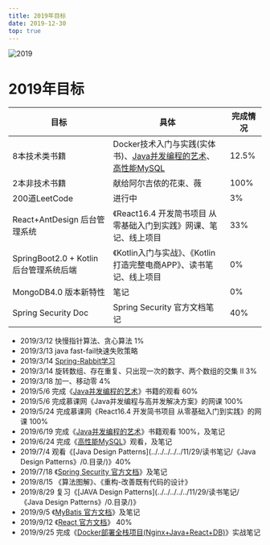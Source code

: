 ```yaml
---
title: 2019年目标
date: 2019-12-30
top: true
---
```


![2019](https://koral-home.oss-cn-beijing.aliyuncs.com/2019/new-year-3667925_960_720.jpg)

<!-- more -->

# 2019年目标

| 目标          | 具体 | 完成情况 |
| ------------- | ---- | -------- |
| 8本技术类书籍 |   Docker技术入门与实践(实体书)、[Java并发编程的艺术](../../../../12/01/读书笔记/《Java并发编程的艺术》/0.0_目录/)、[高性能MySQL](../../../../11/30/读书笔记/《高性能MySQL》/0.目录/)   |     12.5%     |
| 2本非技术书籍 |   献给阿尔吉侬的花束、薇   |     100%     |
| 200道LeetCode |   进行中   |     3%     |
| React+AntDesign 后台管理系统 | 《React16.4 开发简书项目 从零基础入门到实践》网课、笔记、线上项目 | 33% |
| SpringBoot2.0 + Kotlin 后台管理系统后端 | 《Kotlin入门与实战》、《Kotlin打造完整电商APP》、读书笔记、线上项目 | 0% |
| MongoDB4.0 版本新特性 | 笔记 | 0% |
| Spring Security Doc | Spring Security 官方文档笔记 | 40% |

- 2019/3/12 快慢指针算法、贪心算法 1%
- 2019/3/13 java fast-fail快速失败策略
- 2019/3/14 [Spring-Rabbit学习](https://docs.spring.io/spring-amqp/docs/2.0.4.RELEASE/reference/html/resources.html)
- 2019/3/14 旋转数组、存在重复、只出现一次的数字、两个数组的交集 II 3%
- 2019/3/18 加一、移动零 4%
- 2019/5/6  完成《[Java并发编程的艺术](../../../../../12/01/读书笔记/《Java并发编程的艺术》/0.目录/)》书籍的观看 60%
- 2019/5/6  完成慕课网《Java并发编程与高并发解决方案》的网课 100%
- 2019/5/24 完成慕课网《React16.4 开发简书项目 从零基础入门到实践》的网课 100%
- 2019/6/19 完成《[Java并发编程的艺术](../../../../../12/01/读书笔记/《Java并发编程的艺术》/0.目录/)》书籍观看 100%，及笔记
- 2019/6/24 完成《[高性能MySQL](../../../../../11/30/读书笔记/《高性能MySQL》/0.目录/)》观看，及笔记
- 2019/7/4 观看《[Java Design Patterns](../../../../../11/29/读书笔记/《Java Design Patterns》/0.目录/)》40%
- 2019/7/18 《[Spring Security 官方文档](../../../../../07/19/读书笔记/《SpringSecurity》/0.目录/)》及笔记
- 2019/8/15 《算法图解》、《重构-改善既有代码的设计》
- 2019/8/29  复习《[JAVA Design Patterns](../../../../../11/29/读书笔记/《Java Design Patterns》/0.目录/)》
- 2019/9/5 《[MyBatis 官方文档](../../../../../09/05/读书笔记/《Mybatis》/0_目录/)》及笔记
- 2019/9/12 《[React 官方文档](../../../../../09/12/读书笔记/《React》官方文档/0_目录/)》 40%
- 2019/9/25 完成《[Docker部署全栈项目(Nginx+Java+React+DB)](../../../../../09/23/docker/全栈项目部署/0.全栈部署流程/)》实战笔记

